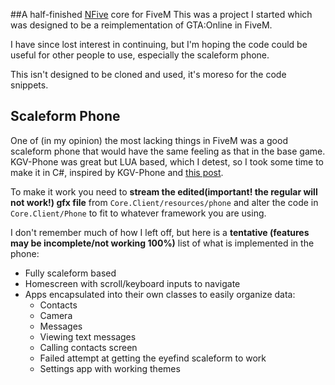 ##A half-finished [NFive](https://github.com/NFive/NFive) core for FiveM
This was a project I started which was designed to be a reimplementation of GTA:Online in FiveM.

I have since lost interest in continuing, but I'm hoping the code could be useful for other people to use, especially the scaleform phone.

This isn't designed to be cloned and used, it's moreso for the code snippets.

## Scaleform Phone
One of (in my opinion) the most lacking things in FiveM was a good scaleform phone that would have the same feeling as that in the base game. KGV-Phone was great but LUA based, which I detest, so I took some time to make it in C#, inspired by KGV-Phone and [this post](https://forum.cfx.re/t/sourcecode-release-ifruit-phone-in-c/777054).

To make it work you need to **stream the edited(important! the regular will not work!) gfx file** from `Core.Client/resources/phone` and alter the code in `Core.Client/Phone` to fit to whatever framework you are using.

I don't remember much of how I left off, but here is a **tentative (features may be incomplete/not working 100%)** list of what is implemented in the phone:
- Fully scaleform based
- Homescreen with scroll/keyboard inputs to navigate
- Apps encapsulated into their own classes to easily organize data:
  - Contacts
  - Camera
  - Messages
  - Viewing text messages
  - Calling contacts screen
  - Failed attempt at getting the eyefind scaleform to work
  - Settings app with working themes
